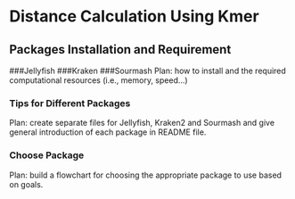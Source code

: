 # Distance Calculation Using Kmer

## Packages Installation and Requirement
###Jellyfish
###Kraken
###Sourmash
Plan: how to install and the required computational resources (i.e., memory, speed...)
### Tips for Different Packages
Plan: create separate files for Jellyfish, Kraken2 and Sourmash and give general introduction of each package in README file.
### Choose Package
Plan: build a flowchart for choosing the appropriate package to use based on goals.
